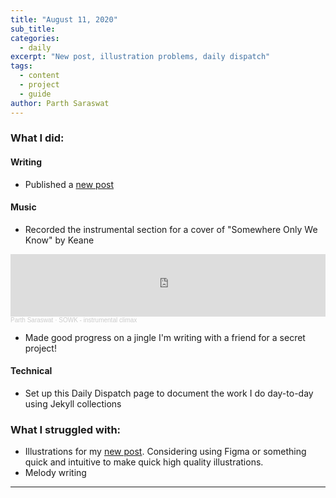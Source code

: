 ```yaml
---
title: "August 11, 2020"
sub_title: 
categories:
  - daily
excerpt: "New post, illustration problems, daily dispatch"
tags:
  - content
  - project
  - guide
author: Parth Saraswat
---
```


### What I did:

#### Writing
- Published a [new post](https://parthsaraswat.github.io/general/2020/08/11/what-do-i-do.html)

#### Music
- Recorded the instrumental section for a cover of "Somewhere Only We Know" by Keane
<iframe width="100%" height="100" scrolling="no" frameborder="no" allow="autoplay" src="https://w.soundcloud.com/player/?url=https%3A//api.soundcloud.com/tracks/874247389&color=%23ff5500&auto_play=false&hide_related=false&show_comments=true&show_user=true&show_reposts=false&show_teaser=true&visual=true"></iframe><div style="font-size: 10px; color: #cccccc;line-break: anywhere;word-break: normal;overflow: hidden;white-space: nowrap;text-overflow: ellipsis; font-family: Interstate,Lucida Grande,Lucida Sans Unicode,Lucida Sans,Garuda,Verdana,Tahoma,sans-serif;font-weight: 100;"><a href="https://soundcloud.com/parth-saraswat" title="Parth Saraswat" target="_blank" style="color: #cccccc; text-decoration: none;">Parth Saraswat</a> · <a href="https://soundcloud.com/parth-saraswat/sowk-instrumental-climax" title="SOWK - instrumental climax" target="_blank" style="color: #cccccc; text-decoration: none;">SOWK - instrumental climax</a></div>

- Made good progress on a jingle I'm writing with a friend for a secret project!

#### Technical
- Set up this Daily Dispatch page to document the work I do day-to-day using Jekyll collections 

### What I struggled with:
- Illustrations for my [new post](https://parthsaraswat.github.io/general/2020/08/11/what-do-i-do.html). Considering using Figma or something quick and intuitive to make quick high quality illustrations.
- Melody writing 

---
